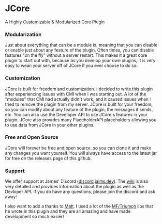 # JCore
A Highly Customizable & Modularized Core Plugin

### Modularization
Just about everything that can be a module is, meaning that you can disable or enable just about any feature of the plugin. Often times, you can
disable features "on the fly" without a server restart. This makes it a great core plugin to start out with, because as you develop your own
plugins, it is very easy to wean your server off of JCore if you ever choose to do so. 

### Customization
JCore is built for freedom and customization. I decided to write this plugin after experiencing issues with CMI when I was starting out. 
A lot of the "modules" that CMI had actually didn't work, and it caused issues when I tried to remove the plugin from my server. 
JCore is built for your freedom, so you can modify about any feature of the plugin, the messages it sends, etc. You can also use the Developer API
to use JCore's features in your plugin. JCore also provides many PlaceholderAPI placeholders allowing you to use data from JCore in your other 
plugins.

### Free and Open Source
JCore will forever be free and open source, so you can clone it and make any changes you want yourself. You will always have access to the latest
jar for free on the releases page of this github.

### Support
We offer support at James' Discord ([discord.jaims.dev](https://discord.jaims.dev)). The [wiki](https://github.com/Jaimss/jcore/wiki) is also 
very detailed and provides information about the plugin as well as the Devloper API. If you do have any questions, please join the discord and
ask away!

I also want to add a thanks to [Matt](https://github.com/ipsk). I used a lot of the [MF/Triumph](https://github.com/TriumphDev) libs that he 
wrote in this plugin and they are all amazing and have made development so much easier!